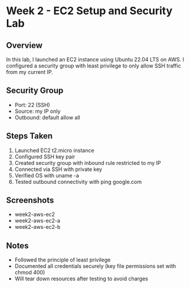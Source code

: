# Week 2 - EC2 Setup and Security Lab

## Overview
In this lab, I launched an EC2 instance using Ubuntu 22.04 LTS on AWS. I configured a security group with least privilege to only allow SSH traffic from my current IP.

## Security Group
- Port: 22 (SSH)
- Source: my IP only
- Outbound: default allow all

## Steps Taken
1. Launched EC2 t2.micro instance
2. Configured SSH key pair
3. Created security group with inbound rule restricted to my IP
4. Connected via SSH with private key
5. Verified OS with uname -a
6. Tested outbound connectivity with ping google.com

## Screenshots
- week2-aws-ec2 
- week2-aws-ec2-a
- week2-aws-ec2-b

## Notes
- Followed the principle of least privilege
- Documented all credentials securely (key file permissions set with chmod 400)
- Will tear down resources after testing to avoid charges
